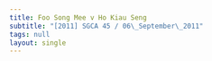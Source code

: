 ```yaml
---
title: Foo Song Mee v Ho Kiau Seng
subtitle: "[2011] SGCA 45 / 06\_September\_2011"
tags: null
layout: single
---
```


